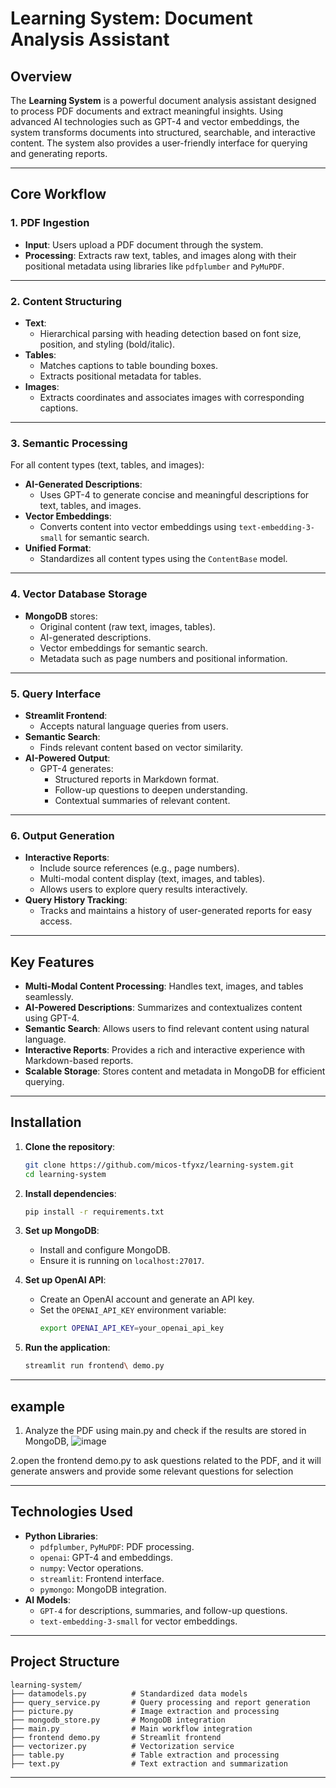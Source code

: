 # Learning System: Document Analysis Assistant

## Overview

The **Learning System** is a powerful document analysis assistant designed to process PDF documents and extract meaningful insights. Using advanced AI technologies such as GPT-4 and vector embeddings, the system transforms documents into structured, searchable, and interactive content. The system also provides a user-friendly interface for querying and generating reports.

---

## Core Workflow

### 1. PDF Ingestion
- **Input**: Users upload a PDF document through the system.
- **Processing**: Extracts raw text, tables, and images along with their positional metadata using libraries like `pdfplumber` and `PyMuPDF`.

---

### 2. Content Structuring
- **Text**: 
  - Hierarchical parsing with heading detection based on font size, position, and styling (bold/italic).
- **Tables**:
  - Matches captions to table bounding boxes.
  - Extracts positional metadata for tables.
- **Images**:
  - Extracts coordinates and associates images with corresponding captions.

---

### 3. Semantic Processing
For all content types (text, tables, and images):
- **AI-Generated Descriptions**:
  - Uses GPT-4 to generate concise and meaningful descriptions for text, tables, and images.
- **Vector Embeddings**:
  - Converts content into vector embeddings using `text-embedding-3-small` for semantic search.
- **Unified Format**:
  - Standardizes all content types using the `ContentBase` model.

---

### 4. Vector Database Storage
- **MongoDB** stores:
  - Original content (raw text, images, tables).
  - AI-generated descriptions.
  - Vector embeddings for semantic search.
  - Metadata such as page numbers and positional information.

---

### 5. Query Interface
- **Streamlit Frontend**:
  - Accepts natural language queries from users.
- **Semantic Search**:
  - Finds relevant content based on vector similarity.
- **AI-Powered Output**:
  - GPT-4 generates:
    - Structured reports in Markdown format.
    - Follow-up questions to deepen understanding.
    - Contextual summaries of relevant content.

---

### 6. Output Generation
- **Interactive Reports**:
  - Include source references (e.g., page numbers).
  - Multi-modal content display (text, images, and tables).
  - Allows users to explore query results interactively.
- **Query History Tracking**:
  - Tracks and maintains a history of user-generated reports for easy access.

---

## Key Features
- **Multi-Modal Content Processing**: Handles text, images, and tables seamlessly.
- **AI-Powered Descriptions**: Summarizes and contextualizes content using GPT-4.
- **Semantic Search**: Allows users to find relevant content using natural language.
- **Interactive Reports**: Provides a rich and interactive experience with Markdown-based reports.
- **Scalable Storage**: Stores content and metadata in MongoDB for efficient querying.

---

## Installation

1. **Clone the repository**:
   ```bash
   git clone https://github.com/micos-tfyxz/learning-system.git
   cd learning-system
   ```

2. **Install dependencies**:
   ```bash
   pip install -r requirements.txt
   ```

3. **Set up MongoDB**:
   - Install and configure MongoDB.
   - Ensure it is running on `localhost:27017`.

4. **Set up OpenAI API**:
   - Create an OpenAI account and generate an API key.
   - Set the `OPENAI_API_KEY` environment variable:
     ```bash
     export OPENAI_API_KEY=your_openai_api_key
     ```

5. **Run the application**:
   ```bash
   streamlit run frontend\ demo.py
   ```

---

## example
1. Analyze the PDF using main.py and check if the results are stored in MongoDB,
![image](https://github.com/user-attachments/assets/8d65ffc8-2a7a-4272-b575-22ae9ef2a967)

2.open the frontend demo.py to ask questions related to the PDF, and it will generate answers and provide some relevant questions for selection

---

## Technologies Used
- **Python Libraries**:
  - `pdfplumber`, `PyMuPDF`: PDF processing.
  - `openai`: GPT-4 and embeddings.
  - `numpy`: Vector operations.
  - `streamlit`: Frontend interface.
  - `pymongo`: MongoDB integration.
- **AI Models**:
  - `GPT-4` for descriptions, summaries, and follow-up questions.
  - `text-embedding-3-small` for vector embeddings.

---

## Project Structure
```
learning-system/
├── datamodels.py          # Standardized data models
├── query_service.py       # Query processing and report generation
├── picture.py             # Image extraction and processing
├── mongodb_store.py       # MongoDB integration
├── main.py                # Main workflow integration
├── frontend demo.py       # Streamlit frontend
├── vectorizer.py          # Vectorization service
├── table.py               # Table extraction and processing
├── text.py                # Text extraction and summarization
```

---
